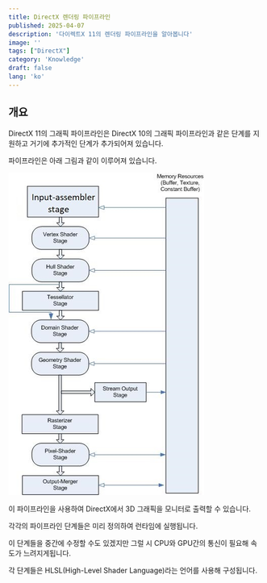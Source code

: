 ```yaml
---
title: DirectX 렌더링 파이프라인
published: 2025-04-07
description: '다이렉트X 11의 렌더링 파이프라인을 알아봅니다'
image: ''
tags: ["DirectX"]
category: 'Knowledge'
draft: false 
lang: 'ko'
---
```


## 개요

DirectX 11의 그래픽 파이프라인은 DirectX 10의 그래픽 파이프라인과 같은 단계를 지원하고
거기에 추가적인 단계가 추가되어져 있습니다.

파이프라인은 아래 그림과 같이 이루어져 있습니다.

![pipeline](./pipeline.png)

이 파이프라인을 사용하여 DirectX에서 3D 그래픽을 모니터로 출력할 수 있습니다.

각각의 파이프라인 단계들은 미리 정의하여 런타임에 실행됩니다.

이 단계들을 중간에 수정할 수도 있겠지만 그럴 시 CPU와 GPU간의 통신이 필요해
속도가 느려지게됩니다.

각 단계들은 HLSL(High-Level Shader Language)라는 언어를 사용해 구성됩니다.
